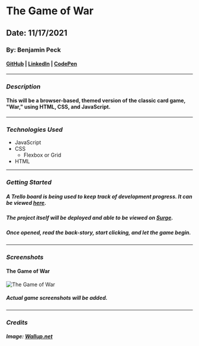 # The Game of War
## Date: 11/17/2021
### By: Benjamin Peck
#### [GitHub](https://github.com/benjaminobambino) | [LinkedIn](https://www.linkedin.com/in/benjamin-peck-352a3241/) | [CodePen](https://codepen.io/benjaminobambino/)
***
### ***Description***
#### This will be a browser-based, themed version of the classic card game, "War," using HTML, CSS, and JavaScript.
***
### ***Technologies Used***
* JavaScript
* CSS
  * Flexbox or Grid
* HTML
***
### ***Getting Started***
##### A Trello board is being used to keep track of development progress. It can be viewed [here](https://trello.com/b/ymfaB88v/the-game-of-war).
##### The project itself will be deployed and able to be viewed on [Surge](https://surge.sh/).
##### Once opened, read the back-story, start clicking, and let the game begin.
***
### ***Screenshots***
#### The Game of War
![The Game of War](https://i.imgur.com/7FqISFC.jpg?2)
##### Actual game screenshots will be added.
<!-- #### Be Amazed
![Be Amazed](https://external-content.duckduckgo.com/iu/?u=https%3A%2F%2Ftse2.mm.bing.net%2Fth%3Fid%3DOIP.yfAaA7bJbgM8qROftcQr4AHaEK%26pid%3DApi&f=1)
### Have Fun
![Have Fun](https://external-content.duckduckgo.com/iu/?u=https%3A%2F%2Fimage.slidesharecdn.com%2Fpresentation1-091126055432-phpapp01%2F95%2Fhave-fun-1-728.jpg%3Fcb%3D1259272544&f=1&nofb=1) -->
<!-- *** -->
<!-- ### ***Future Updates***
- [ ] Future Update 1
- [ ] Future Update 2 -->
<!-- - [x] Completed Update
- [x] ~~Strikethrough~~ Items Also -->
***
### ***Credits***

##### Image: [Wallup.net](https://wallup.net/poker-cards-2/)

<!-- ##### Markdown Guide: [ia.net](https://ia.net/writer/support/general/markdown-guide)

##### Markdown Cheatsheet: [GitHub](https://guides.github.com/pdfs/markdown-cheatsheet-online.pdf) -->